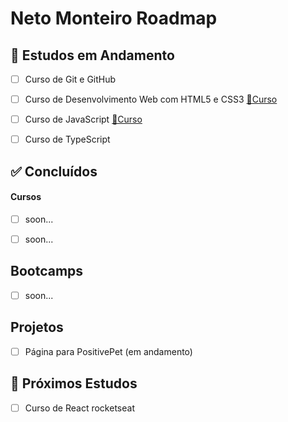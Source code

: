 # Neto Monteiro Roadmap


## 📑 Estudos em Andamento
- [ ] Curso de Git e GitHub
- [ ] Curso de Desenvolvimento Web com HTML5 e CSS3 [🔗Curso](https://alunos.b7web.com.br/curso/html5-e-css3/)
- [ ] Curso de JavaScript  [🔗Curso](https://alunos.b7web.com.br/curso/javascript)
- [ ] Curso de TypeScript 


## ✅ Concluídos
 
  #### Cursos
- [ ] soon...
- [ ] soon...



## Bootcamps
- [ ] soon...

## Projetos
- [ ] Página para PositivePet (em andamento)

## 🎯 Próximos Estudos
- [ ] Curso de React rocketseat
